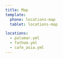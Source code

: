 ```yaml
---
title: Map
template:
  phone: locations-map
  tablet: locations-map

locations:
  - palomar.yml
  - fathom.yml
  - cafe_asia.yml
---
```

